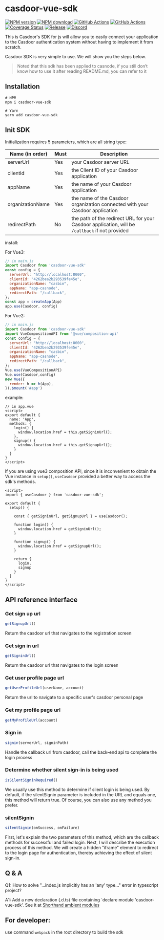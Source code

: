 # casdoor-vue-sdk

[![NPM version][npm-image]][npm-url]
[![NPM download][download-image]][download-url]
[![GitHub Actions](https://github.com/casdoor/casdoor-vue-sdk/actions/workflows/release.yml/badge.svg)](https://github.com/casdoor/casdoor-vue-sdk/actions/workflows/release.yml)
[![GitHub Actions](https://github.com/casdoor/casdoor-vue-sdk/actions/workflows/build.yml/badge.svg)](https://github.com/casdoor/casdoor-vue-sdk/actions/workflows/build.yml)
[![Coverage Status](https://codecov.io/gh/casdoor/casdoor-vue-sdk/branch/master/graph/badge.svg)](https://codecov.io/gh/casdoor/casdoor-vue-sdk)
[![Release](https://img.shields.io/github/release/casdoor/casdoor-vue-sdk.svg)](https://github.com/casdoor/casdoor-vue-sdk/releases/latest)
[![Discord](https://img.shields.io/discord/1022748306096537660?logo=discord&label=discord&color=5865F2)](https://discord.gg/5rPsrAzK7S)

[npm-image]: https://img.shields.io/npm/v/casdoor-vue-sdk.svg?style=flat-square

[npm-url]: https://npmjs.com/package/casdoor-vue-sdk

[download-image]: https://img.shields.io/npm/dm/casdoor-vue-sdk.svg?style=flat-square

[download-url]: https://npmjs.com/package/casdoor-vue-sdk

This is Casdoor's SDK for js will allow you to easily connect your application to the Casdoor authentication system
without having to implement it from scratch.

Casdoor SDK is very simple to use. We will show you the steps below.

> Noted that this sdk has been applied to casnode, if you still don’t know how to use it after reading README.md, you can refer to it

## Installation

~~~shell script
# NPM
npm i casdoor-vue-sdk

# Yarn
yarn add casdoor-vue-sdk
~~~

## Init SDK

Initialization requires 5 parameters, which are all string type:

| Name (in order)  | Must | Description                                         |
| ---------------- | ---- | --------------------------------------------------- |
| serverUrl  | Yes  | your Casdoor server URL               |
| clientId         | Yes  | the Client ID of your Casdoor application                        |
| appName           | Yes  | the name of your Casdoor application |
| organizationName     | Yes  | the name of the Casdoor organization connected with your Casdoor application                    |
| redirectPath     | No  | the path of the redirect URL for your Casdoor application, will be `/callback` if not provided              |


install:

For Vue3:
```javascript
// in main.js
import Casdoor from 'casdoor-vue-sdk'
const config = {
  serverUrl: "http://localhost:8000",
  clientId: "4262bea2b293539fe45e",
  organizationName: "casbin",
  appName: "app-casnode",
  redirectPath: "/callback",
};
const app = createApp(App)
app.use(Casdoor, config)
```

For Vue2:

```javascript
// in main.js
import Casdoor from 'casdoor-vue-sdk'
import VueCompositionAPI from '@vue/composition-api'
const config = {
  serverUrl: "http://localhost:8000",
  clientId: "4262bea2b293539fe45e",
  organizationName: "casbin",
  appName: "app-casnode",
  redirectPath: "/callback",
};
Vue.use(VueCompositionAPI)
Vue.use(Casdoor,config)
new Vue({
  render: h => h(App),
}).$mount('#app')
```

example:

```vue
// in app.vue
<script>
export default {
  name: 'App',
  methods: {
    login() {
      window.location.href = this.getSigninUrl();
    },
    signup() {
      window.location.href = this.getSignupUrl();
    }
  }
}
</script>
```

If you are using vue3 composition API, since it is inconvenient to obtain the Vue instance in `setup()`, `useCasdoor` provided a better way to access the sdk's methods.

```vue
<script>
import { useCasdoor } from 'casdoor-vue-sdk';

export default {
  setup() {

    const { getSigninUrl, getSignupUrl } = useCasdoor();

    function login() {
      window.location.href = getSigninUrl();
    }

    function signup() {
      window.location.href = getSignupUrl();
    }

    return {
      login,
      signup
    }
  }
}
</script>
```

## API reference interface
### Get sign up url
```javascript
getSignupUrl()
```
Return the casdoor url that navigates to the registration screen

### Get sign in url
```javascript
getSigninUrl()
```
Return the casdoor url that navigates to the login screen

### Get user profile page url
```javascript
getUserProfileUrl(userName, account)
```
Return the url to navigate to a specific user's casdoor personal page

### Get my profile page url
```javascript
getMyProfileUrl(account)
```

### Sign in
```javascript
signin(serverUrl, signinPath)
```
Handle the callback url from casdoor, call the back-end api to complete the login process

### Determine whether silent sign-in is being used
```javascript
isSilentSigninRequired()
```
We usually use this method to determine if silent login is being used. By default, if the silentSignin parameter is included in the URL and equals one, this method will return true. Of course, you can also use any method you prefer.

### silentSignin
```javascript
silentSignin(onSuccess, onFailure)
```
First, let's explain the two parameters of this method, which are the callback methods for successful and failed login. Next, I will describe the execution process of this method. We will create a hidden "iframe" element to redirect to the login page for authentication, thereby achieving the effect of silent sign-in.

## Q & A

Q1:  How to solve "...index.js implicitly has an 'any' type..." error in typescript project?

A1:  Add a new declaration (.d.ts) file containing `declare module 'casdoor-vue-sdk'. See it at [Shorthand ambient modules](https://www.typescriptlang.org/docs/handbook/modules.html#shorthand-ambient-modules)

## For developer:

use command `webpack` in the root directory to build the sdk  

